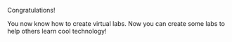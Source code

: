 Congratulations!

You now know how to create virtual labs. Now you can create some labs to help others learn cool technology!